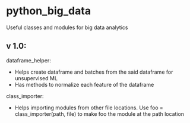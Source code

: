 
# python_big_data
Useful classes and modules for big data analytics

v 1.0:
-----
dataframe_helper:
  
* Helps create dataframe and batches from the said dataframe for unsupervised ML 
* Has methods to normalize each feature of the dataframe
    
class_importer:
    
* Helps importing modules from other file locations. Use foo = class_importer(path, file) to make foo the module at the path location

